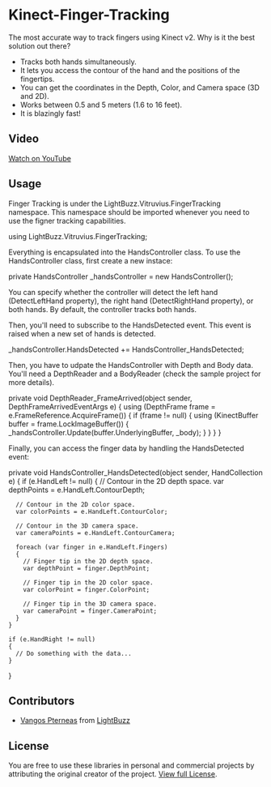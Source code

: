 # Kinect-Finger-Tracking
The most accurate way to track fingers using Kinect v2. Why is it the best solution out there?
* Tracks both hands simultaneously.
* It lets you access the contour of the hand and the positions of the fingertips.
* You can get the coordinates in the Depth, Color, and Camera space (3D and 2D).
* Works between 0.5 and 5 meters (1.6 to 16 feet).
* It is blazingly fast!

## Video
[Watch on YouTube](https://youtu.be/YH_yiaxUm7k)

## Usage

Finger Tracking is under the LightBuzz.Vitruvius.FingerTracking namespace. This namespace should be imported whenever you need to use the figner tracking capabilities.

  using LightBuzz.Vitruvius.FingerTracking;

Everything is encapsulated into the HandsController class. To use the HandsController class, first create a new instace:

  private HandsController _handsController = new HandsController();
  
You can specify whether the controller will detect the left hand (DetectLeftHand property), the right hand (DetectRightHand property), or both hands. By default, the controller tracks both hands.

Then, you'll need to subscribe to the HandsDetected event. This event is raised when a new set of hands is detected.

  _handsController.HandsDetected += HandsController_HandsDetected;
  
Then, you have to udpate the HandsController with Depth and Body data. You'll need a DepthReader and a BodyReader (check the sample project for more details).

  private void DepthReader_FrameArrived(object sender, DepthFrameArrivedEventArgs e)
  {
    using (DepthFrame frame = e.FrameReference.AcquireFrame())
    {
      if (frame != null)
      {
        using (KinectBuffer buffer = frame.LockImageBuffer())
        {
          _handsController.Update(buffer.UnderlyingBuffer, _body);
        }
      }
    }
  }

Finally, you can access the finger data by handling the HandsDetected event:

  private void HandsController_HandsDetected(object sender, HandCollection e)
  {
    if (e.HandLeft != null)
    {
      // Contour in the 2D depth space.
      var depthPoints = e.HandLeft.ContourDepth;
      
      // Contour in the 2D color space.
      var colorPoints = e.HandLeft.ContourColor;
      
      // Contour in the 3D camera space.
      var cameraPoints = e.HandLeft.ContourCamera;

      foreach (var finger in e.HandLeft.Fingers)
      {
        // Finger tip in the 2D depth space.
        var depthPoint = finger.DepthPoint;
        
        // Finger tip in the 2D color space.
        var colorPoint = finger.ColorPoint;
        
        // Finger tip in the 3D camera space.
        var cameraPoint = finger.CameraPoint;
      }
    }

    if (e.HandRight != null)
    {
      // Do something with the data...
    }
  }

## Contributors
* [Vangos Pterneas](http://pterneas.com) from [LightBuzz](http://lightbuzz.com)

## License
You are free to use these libraries in personal and commercial projects by attributing the original creator of the project. [View full License](https://github.com/LightBuzz/Kinect-Finger-Tracking/blob/master/LICENSE).

